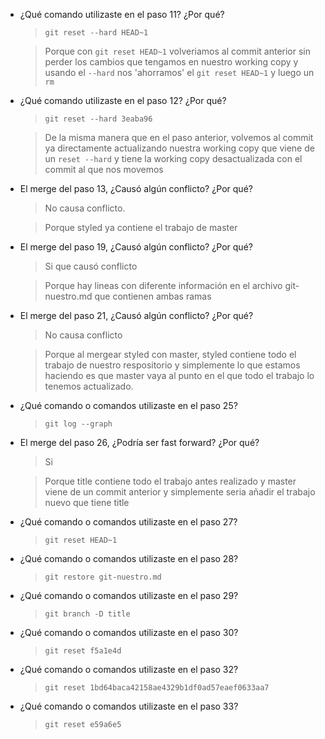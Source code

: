 - ¿Qué comando utilizaste en el paso 11? ¿Por qué?

    > `git reset --hard HEAD~1`

    > Porque con `git reset HEAD~1` volveriamos al commit anterior sin perder los cambios que tengamos en nuestro working copy y usando el `--hard` nos 'ahorramos' el `git reset HEAD~1` y luego un `rm`

- ¿Qué comando utilizaste en el paso 12? ¿Por qué?

    > `git reset --hard 3eaba96`

    > De la misma manera que en el paso anterior, volvemos al commit ya directamente actualizando nuestra working copy que viene de un `reset --hard` y tiene la working copy desactualizada con el commit al que nos movemos

- El merge del paso 13, ¿Causó algún conflicto? ¿Por qué?

    > No causa conflicto.

    > Porque styled ya contiene el trabajo de master
    
- El merge del paso 19, ¿Causó algún conflicto? ¿Por qué?

    > Si que causó conflicto

    > Porque hay lineas con diferente información en el archivo git-nuestro.md que contienen ambas ramas

- El merge del paso 21, ¿Causó algún conflicto? ¿Por qué?

    > No causa conflicto

    > Porque al mergear styled con master, styled contiene todo el trabajo de nuestro respositorio y simplemente lo que estamos haciendo es que master vaya al punto en el que todo el trabajo lo tenemos actualizado.

- ¿Qué comando o comandos utilizaste en el paso 25?

    > `git log --graph`

- El merge del paso 26, ¿Podría ser fast forward? ¿Por qué?

    > Si

    > Porque title contiene todo el trabajo antes realizado y master viene de un commit anterior y simplemente seria añadir el trabajo nuevo que tiene title

- ¿Qué comando o comandos utilizaste en el paso 27?

    > `git reset HEAD~1`

- ¿Qué comando o comandos utilizaste en el paso 28?

    > `git restore git-nuestro.md`

- ¿Qué comando o comandos utilizaste en el paso 29?

    > `git branch -D title`

- ¿Qué comando o comandos utilizaste en el paso 30?

    > `git reset f5a1e4d`

- ¿Qué comando o comandos utilizaste en el paso 32?

    > `git reset 1bd64baca42158ae4329b1df0ad57eaef0633aa7`

- ¿Qué comando o comandos utilizaste en el paso 33?

    > `git reset e59a6e5`
